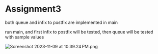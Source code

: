 # Assignment3

both queue and infix to postfix are implemented in main

run main, and first infix to postfix will be tested, then queue will be tested with sample values


![Screenshot 2023-11-09 at 10.39.24 PM.png](Screenshot%202023-11-09%20at%2010.39.24%E2%80%AFPM.png)